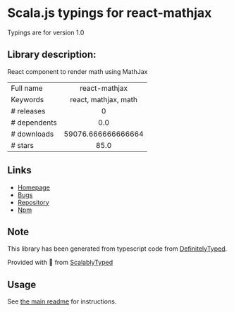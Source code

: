
# Scala.js typings for react-mathjax

Typings are for version 1.0

## Library description:
React component to render math using MathJax

|                    |                 |
| ------------------ | :-------------: |
| Full name          | react-mathjax |
| Keywords           | react, mathjax, math |
| # releases         | 0 |
| # dependents       | 0.0 |
| # downloads        | 59076.666666666664 |
| # stars            | 85.0 |

## Links
- [Homepage](https://github.com/SamyPesse/react-mathjax#readme)
- [Bugs](https://github.com/SamyPesse/react-mathjax/issues)
- [Repository](https://github.com/SamyPesse/react-mathjax)
- [Npm](https://www.npmjs.com/package/react-mathjax)
    


## Note
This library has been generated from typescript code from [DefinitelyTyped](https://definitelytyped.org).

Provided with :purple_heart: from [ScalablyTyped](https://github.com/oyvindberg/ScalablyTyped)

## Usage
See [the main readme](../../readme.md) for instructions.


